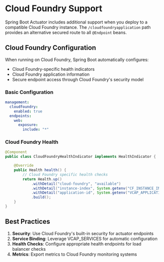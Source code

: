 # Cloud Foundry Support

Spring Boot Actuator includes additional support when you deploy to a compatible Cloud Foundry instance. The `/cloudfoundryapplication` path provides an alternative secured route to all `@Endpoint` beans.

## Cloud Foundry Configuration

When running on Cloud Foundry, Spring Boot automatically configures:

- Cloud Foundry-specific health indicators
- Cloud Foundry application information
- Secure endpoint access through Cloud Foundry's security model

### Basic Configuration

```yaml
management:
  cloudfoundry:
    enabled: true
  endpoints:
    web:
      exposure:
        include: "*"
```

### Cloud Foundry Health

```java
@Component
public class CloudFoundryHealthIndicator implements HealthIndicator {

    @Override
    public Health health() {
        // Cloud Foundry specific health checks
        return Health.up()
            .withDetail("cloud-foundry", "available")
            .withDetail("instance-index", System.getenv("CF_INSTANCE_INDEX"))
            .withDetail("application-id", System.getenv("VCAP_APPLICATION"))
            .build();
    }
}
```

## Best Practices

1. **Security**: Use Cloud Foundry's built-in security for actuator endpoints
2. **Service Binding**: Leverage VCAP_SERVICES for automatic configuration
3. **Health Checks**: Configure appropriate health endpoints for load balancer checks
4. **Metrics**: Export metrics to Cloud Foundry monitoring systems